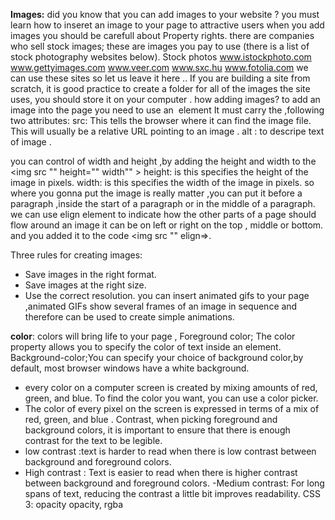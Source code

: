 **Images:**
did you know that you can add images to your website ? 
you must learn how to inseret an image to your page to attractive users when you add images you should be carefull about Property rights. there are companies who sell stock images; these are images you pay to use (there is a list of stock photography websites below).
Stock photos
www.istockphoto.com
www.gettyimages.com
www.veer.com
www.sxc.hu
www.fotolia.com 
we can use these sites so let us leave it here ..
If you are building a site from scratch, it is good practice to create a folder for all of the images the site uses, you should store it on your computer .
how adding images?
 to add an image into the page you need to use an <img> element It must carry the ,following two attributes:
src:
This tells the browser where it can find the image file. This will usually be a relative URL pointing to an image .
alt : to descripe text of image .

you can control of width and height ,by adding the height and width to the <img src "" height="" width"" > 
height: is this specifies the height of the image in pixels.
width: is this specifies the width of the image in pixels.
so where you gonna put the image is really matter ,you can put it before a paragraph ,inside the start of a paragraph or in the middle of a paragraph.
we can use elign element to  indicate how the other parts of a page should flow around an image it can be on left or right on the top , middle or bottom. and you added it to the code <img src "" elign=>.

Three rules for creating images:
- Save images in the right format.
- Save images at the right size.
- Use the correct resolution.
you can insert animated gifs to your page ,animated GIFs show several frames of an image in sequence and therefore can be used to create simple animations.


**color**:
colors will bring life to your page ,
Foreground color;
The color property allows you to specify the color of text inside an element.
Background-color;You can specify your choice of background color,by default, most browser windows have a white background.
- every color on a computer screen is created by mixing amounts of red, green, and blue. To find the color you want, you can use a color picker.
- The color of every pixel on the screen is expressed in terms of a mix of red, green, and blue .
Contrast, when picking foreground and background colors, it is important to ensure that there is enough contrast for the text to be legible.
- low contrast :text is harder to read when there is low contrast between background and foreground colors.
- High contrast : Text is easier to read when there is higher contrast between background and foreground colors.
-Medium contrast: For long spans of text, reducing the contrast a little bit improves readability.
CSS 3: opacity opacity, rgba